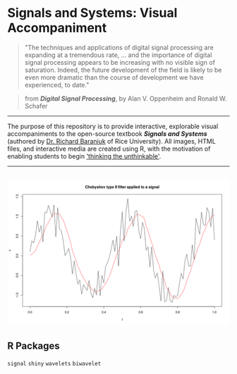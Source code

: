 # Signals and Systems: Visual Accompaniment

> "The techniques and applications of digital signal processing are expanding at a tremendous rate, ... and the importance of digital signal processing appears to be increasing with no visible sign of saturation. Indeed, the future development of the field is likely to be even more dramatic than the course of development we have experienced, to date."

> from _**Digital Signal Processing**_, by Alan V. Oppenheim and Ronald W. Schafer

-----

The purpose of this repository is to provide interactive, explorable visual accompaniments to the open-source textbook _**Signals and Systems**_ (authored by [Dr. Richard Baraniuk](http://richb.rice.edu/signal-processing/) of Rice University). All images, HTML files, and interactive media are created using R, with the motivation of enabling students to begin ['thinking the unthinkable'](http://worrydream.com/MediaForThinkingTheUnthinkable/). 

------
![alt text](https://github.com/dynamicwebpaige/signals-and-systems/blob/master/Rplot.png "Fig. 1: Example of Filtering")
------

## R Packages
`signal`
`shiny`
`wavelets`
`biwavelet`

